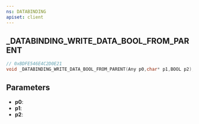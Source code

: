 ```yaml
---
ns: DATABINDING
apiset: client
---
```

## _DATABINDING_WRITE_DATA_BOOL_FROM_PARENT

```c
// 0xBDFE546E4C2D0E21
void _DATABINDING_WRITE_DATA_BOOL_FROM_PARENT(Any p0,char* p1,BOOL p2);
```


## Parameters
* **p0**:
* **p1**:
* **p2**: